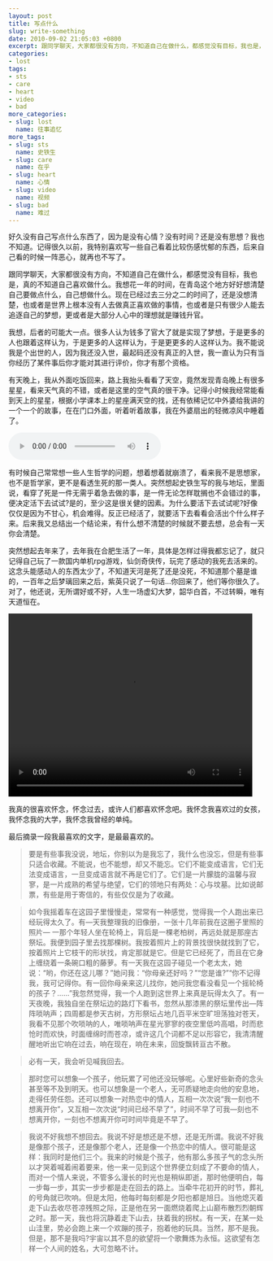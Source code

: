 ```yaml
---
layout: post
title: 写点什么
slug: write-something
date: 2010-09-02 21:05:03 +0800
excerpt: 跟同学聊天，大家都很没有方向，不知道自己在做什么，都感觉没有目标，我也是，真的不知道自己喜欢做什么。我想花一年的时间，在青岛这个地方好好想清楚自己要做点什么，自己想做什么。现在已经过去三分之二的时间了，还是没想清楚，也或者是世界上根本没有人去做真正喜欢做的事情，也或者是只有很少人能去追逐自己的梦想，更或者是大部分人心中的理想就是赚钱升官。
categories:
- lost
tags:
- sts
- care
- heart
- video
- bad
more_categories:
- slug: lost
  name: 往事追忆
more_tags:
- slug: sts
  name: 史铁生
- slug: care
  name: 在乎
- slug: heart
  name: 心情
- slug: video
  name: 视频
- slug: bad
  name: 难过
---
```


好久没有自己写点什么东西了，因为是没有心情？没有时间？还是没有思想？我也不知道。记得很久以前，我特别喜欢写一些自己看着比较伤感忧郁的东西，后来自己看的时候一阵恶心，就再也不写了。

跟同学聊天，大家都很没有方向，不知道自己在做什么，都感觉没有目标，我也是，真的不知道自己喜欢做什么。我想花一年的时间，在青岛这个地方好好想清楚自己要做点什么，自己想做什么。现在已经过去三分之二的时间了，还是没想清楚，也或者是世界上根本没有人去做真正喜欢做的事情，也或者是只有很少人能去追逐自己的梦想，更或者是大部分人心中的理想就是赚钱升官。

我想，后者的可能大一点。很多人认为钱多了官大了就是实现了梦想，于是更多的人也跟着这样认为，于是更多的人这样认为，于是更更多的人这样认为。我不能说我是个出世的人，因为我还没入世，最起码还没有真正的入世，我一直认为只有当你经历了某件事后你才能对其进行评价，你才有那个资格。

有天晚上，我从外面吃饭回来，路上我抬头看看了天空，竟然发现青岛晚上有很多星星，看来天气真的不错，或者是这里的空气真的很干净。记得小时候我经常能看到天上的星星，根据小学课本上的星座满天空的找，还有依稀记忆中外婆给我讲的一个一个的故事，在在门口外面，听着听着故事，我在外婆扇出的轻微凉风中睡着了。


<audio controls="controls">
	<source src="{{ site.path.uploads }}2010/09/02/write-something/thh.mp3" type="audio/mpeg" />
	Your browser does not support the audio element.
</audio>

有时候自己常常想一些人生哲学的问题，想着想着就崩溃了，看来我不是思想家，也不是哲学家，更不是看透生死的那一类人。突然想起史铁生写的我与地坛，里面说，看穿了死是一件无需乎着急去做的事，是一件无论怎样耽搁也不会错过的事，便决定活下去试试?是的，至少这是很关健的因素。为什么要活下去试试呢?好像仅仅是因为不甘心，机会难得。反正已经活了，就要活下去看看会活出个什么样子来。后来我又总结出一个结论来，有什么想不清楚的时候就不要去想，总会有一天你会清楚。

突然想起去年来了，去年我在合肥生活了一年，具体是怎样过得我都忘记了，就只记得自己玩了一款国内单机rpg游戏，仙剑奇侠传，玩完了感动的我死去活来的。这念头能感动人的东西太少了，不知道天河是死了还是没死，不知道那个墓是谁的，一百年之后梦璃回来之后，紫英只说了一句话...你回来了，他们等你很久了。对了，他还说，无所谓好或不好，人生一场虚幻大梦，韶华白首，不过转瞬，唯有天道恒在。

<video width="480" height="360" controls="controls">
	<source src="{{ site.path.uploads }}2010/09/02/write-something/x4end.webm" type="video/webm" />
	<source src="{{ site.path.uploads }}2010/09/02/write-something/x4end.mp4" type="video/mp4" />
	Your browser does not support the video tag.
</video>

我真的很喜欢怀念，怀念过去，或许人们都喜欢怀念吧。我怀念我喜欢过的女孩，我怀念我的大学，我怀念我曾经的单纯。

最后摘录一段我最喜欢的文字，是最最喜欢的。

> 要是有些事我没说，地坛，你别以为是我忘了，我什么也没忘，但是有些事只适合收藏。不能说，也不能想，却又不能忘。它们不能变成语言，它们无法变成语言，一旦变成语言就不再是它们了。它们是一片朦胧的温馨与寂寥，是一片成熟的希望与绝望，它们的领地只有两处：心与坟墓。比如说邮票，有些是用于寄信的，有些仅仅是为了收藏。

> 如今我摇着车在这园子里慢慢走，常常有一种感觉，觉得我一个人跑出来已经玩得太久了。有—天我整理我的旧像册，一张十几年前我在这圈子里照的照片— 一那个年轻人坐在轮椅上，背后是一棵老柏树，再远处就是那座古祭坛。我便到园子里去找那棵树。我按着照片上的背景找很快就找到了它，按着照片上它枝干的形状找，肯定那就是它。但是它已经死了，而且在它身上缠绕着一条碗口粗的藤萝。有一天我在这园子碰见一个老太太，她说：“哟，你还在这儿哪？”她问我：“你母亲还好吗？”“您是谁?”“你不记得我，我可记得你。有一回你母亲来这儿找你，她问我您看没看见一个摇轮椅的孩子？……”我忽然觉得，我一个人跑到这世界上来真是玩得太久了。有一天夜晚，我独自坐在祭坛边的路灯下看书，忽然从那漆黑的祭坛里传出—阵阵唢呐声；四周都是参天古树，方形祭坛占地几百平米空旷坦荡独对苍天，我看不见那个吹唢呐的人，唯唢呐声在星光寥寥的夜空里低吟高唱，时而悲怆时而欢快，时面缠绵时而苍凉，或许这几个词都不足以形容它，我清清醒醒地听出它响在过去，响在现在，响在未来，回旋飘转亘古不散。

> 必有一天，我会听见喊我回去。

> 那时您可以想象—个孩子，他玩累了可他还没玩够呢。心里好些新奇的念头甚至等不及到明天。也可以想象是一个老人，无可质疑地走向他的安息地，走得任劳任怨。还可以想象一对热恋中的情人，互相一次次说“我一刻也不想离开你”，又互相一次次说“时间已经不早了”，时间不早了可我—刻也不想离开你，一刻也不想离开你可时间毕竟是不早了。

> 我说不好我想不想回去。我说不好是想还是不想，还是无所谓。我说不好我是像那个孩子，还是像那个老人，还是像一个热恋中的情人。很可能是这样：我同时是他们三个。我来的时候是个孩子，他有那么多孩子气的念头所以才哭着喊着闹着要来，他一来一见到这个世界便立刻成了不要命的情人，而对一个情人来说，不管多么漫长的时光也是稍纵即逝，那时他便明白，每一步每一步，其实一步步都是走在回去的路上。当牵牛花初开的时节，葬礼的号角就已吹响。但是太阳，他每时每刻都是夕阳也都是旭日。当他熄灭着走下山去收尽苍凉残照之际，正是他在另一面燃烧着爬上山巅布散烈烈朝辉之时。那一天，我也将沉静着走下山去，扶着我的拐杖。有一天，在某一处山洼里，势必会跑上来一个欢蹦的孩子，抱着他的玩具。当然，那不是我。但是，那不是我吗?宇宙以其不息的欲望将一个歌舞炼为永恒。这欲望有怎样一个人间的姓名，大可忽略不计。

